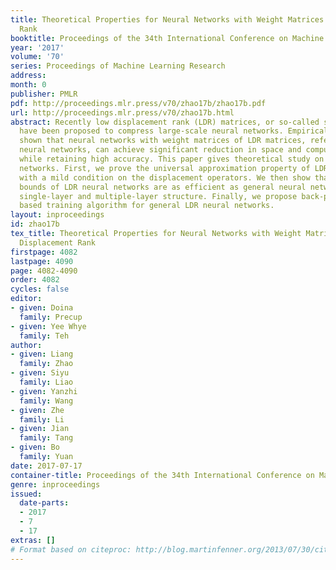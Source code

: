 ```yaml
---
title: Theoretical Properties for Neural Networks with Weight Matrices of Low Displacement
  Rank
booktitle: Proceedings of the 34th International Conference on Machine Learning
year: '2017'
volume: '70'
series: Proceedings of Machine Learning Research
address: 
month: 0
publisher: PMLR
pdf: http://proceedings.mlr.press/v70/zhao17b/zhao17b.pdf
url: http://proceedings.mlr.press/v70/zhao17b.html
abstract: Recently low displacement rank (LDR) matrices, or so-called structured matrices,
  have been proposed to compress large-scale neural networks. Empirical results have
  shown that neural networks with weight matrices of LDR matrices, referred as LDR
  neural networks, can achieve significant reduction in space and computational complexity
  while retaining high accuracy. This paper gives theoretical study on LDR neural
  networks. First, we prove the universal approximation property of LDR neural networks
  with a mild condition on the displacement operators. We then show that the error
  bounds of LDR neural networks are as efficient as general neural networks with both
  single-layer and multiple-layer structure. Finally, we propose back-propagation
  based training algorithm for general LDR neural networks.
layout: inproceedings
id: zhao17b
tex_title: Theoretical Properties for Neural Networks with Weight Matrices of Low
  Displacement Rank
firstpage: 4082
lastpage: 4090
page: 4082-4090
order: 4082
cycles: false
editor:
- given: Doina
  family: Precup
- given: Yee Whye
  family: Teh
author:
- given: Liang
  family: Zhao
- given: Siyu
  family: Liao
- given: Yanzhi
  family: Wang
- given: Zhe
  family: Li
- given: Jian
  family: Tang
- given: Bo
  family: Yuan
date: 2017-07-17
container-title: Proceedings of the 34th International Conference on Machine Learning
genre: inproceedings
issued:
  date-parts:
  - 2017
  - 7
  - 17
extras: []
# Format based on citeproc: http://blog.martinfenner.org/2013/07/30/citeproc-yaml-for-bibliographies/
---
```

